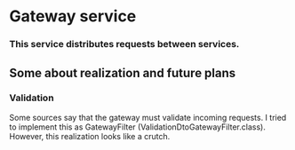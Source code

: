 # Gateway service

### This service distributes requests between services.

## Some about realization and future plans

### Validation

Some sources say that the gateway must validate incoming requests. I tried to 
implement this as GatewayFilter (ValidationDtoGatewayFilter.class). However, 
this realization looks like a crutch.

